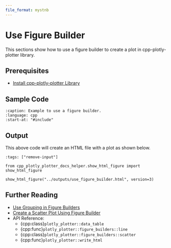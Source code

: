 ```yaml
---
file_format: mystnb
---
```


# Use Figure Builder

This sections show how to use a figure builder to create a plot in cpp-plotly-plotter library.

## Prerequisites

- [Install cpp-plotly-plotter Library](../../install.md)

## Sample Code

```{literalinclude} /../../../examples/get_started/use_figure_builder.cpp
:caption: Example to use a figure builder.
:language: cpp
:start-at: "#include"
```

## Output

This above code will create an HTML file with a plot as shown below.

```{code-cell}
:tags: ["remove-input"]

from cpp_plotly_plotter_docs_helper.show_html_figure import show_html_figure

show_html_figure("../outputs/use_figure_builder.html", version=3)
```

## Further Reading

- [Use Grouping in Figure Builders](use_grouping_in_figure_builder.md)
- [Create a Scatter Plot Using Figure Builder](../scatters/create_scatter_using_figure_builder.md)
- API Reference:
  - {cpp:class}`plotly_plotter::data_table`
  - {cpp:func}`plotly_plotter::figure_builders::line`
  - {cpp:class}`plotly_plotter::figure_builders::scatter`
  - {cpp:func}`plotly_plotter::write_html`
